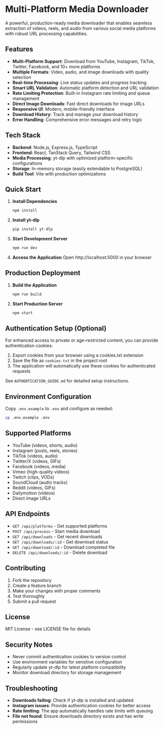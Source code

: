 # Multi-Platform Media Downloader

A powerful, production-ready media downloader that enables seamless extraction of videos, reels, and audio from various social media platforms with robust URL processing capabilities.

## Features

- **Multi-Platform Support**: Download from YouTube, Instagram, TikTok, Twitter, Facebook, and 10+ more platforms
- **Multiple Formats**: Video, audio, and image downloads with quality selection
- **Real-time Processing**: Live status updates and progress tracking
- **Smart URL Validation**: Automatic platform detection and URL validation
- **Rate Limiting Protection**: Built-in Instagram rate limiting and queue management
- **Direct Image Downloads**: Fast direct downloads for image URLs
- **Responsive UI**: Modern, mobile-friendly interface
- **Download History**: Track and manage your download history
- **Error Handling**: Comprehensive error messages and retry logic

## Tech Stack

- **Backend**: Node.js, Express.js, TypeScript
- **Frontend**: React, TanStack Query, Tailwind CSS
- **Media Processing**: yt-dlp with optimized platform-specific configurations
- **Storage**: In-memory storage (easily extendable to PostgreSQL)
- **Build Tool**: Vite with production optimizations

## Quick Start

1. **Install Dependencies**
   ```bash
   npm install
   ```

2. **Install yt-dlp**
   ```bash
   pip install yt-dlp
   ```

3. **Start Development Server**
   ```bash
   npm run dev
   ```

4. **Access the Application**
   Open http://localhost:5000 in your browser

## Production Deployment

1. **Build the Application**
   ```bash
   npm run build
   ```

2. **Start Production Server**
   ```bash
   npm start
   ```

## Authentication Setup (Optional)

For enhanced access to private or age-restricted content, you can provide authentication cookies:

1. Export cookies from your browser using a cookies.txt extension
2. Save the file as `cookies.txt` in the project root
3. The application will automatically use these cookies for authenticated requests

See `AUTHENTICATION_GUIDE.md` for detailed setup instructions.

## Environment Configuration

Copy `.env.example` to `.env` and configure as needed:

```bash
cp .env.example .env
```

## Supported Platforms

- YouTube (videos, shorts, audio)
- Instagram (posts, reels, stories)
- TikTok (videos, audio)
- Twitter/X (videos, GIFs)
- Facebook (videos, media)
- Vimeo (high-quality videos)
- Twitch (clips, VODs)
- SoundCloud (audio tracks)
- Reddit (videos, GIFs)
- Dailymotion (videos)
- Direct image URLs

## API Endpoints

- `GET /api/platforms` - Get supported platforms
- `POST /api/process` - Start media download
- `GET /api/downloads` - Get recent downloads
- `GET /api/downloads/:id` - Get download status
- `GET /api/download/:id` - Download completed file
- `DELETE /api/downloads/:id` - Delete download

## Contributing

1. Fork the repository
2. Create a feature branch
3. Make your changes with proper comments
4. Test thoroughly
5. Submit a pull request

## License

MIT License - see LICENSE file for details

## Security Notes

- Never commit authentication cookies to version control
- Use environment variables for sensitive configuration
- Regularly update yt-dlp for latest platform compatibility
- Monitor download directory for storage management

## Troubleshooting

- **Downloads failing**: Check if yt-dlp is installed and updated
- **Instagram issues**: Provide authentication cookies for better access
- **Rate limiting**: The app automatically handles rate limits with queuing
- **File not found**: Ensure downloads directory exists and has write permissions